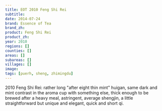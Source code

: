 ```yaml
---
title: EOT 2010 Feng Shi Rei
subtitle: 
date: 2014-07-24
brand: Essence of Tea
brand_zh: 
product: Feng Shi Rei
product_zh: 
year: 2010
regions: []
counties: []
areas: []
subareas: []
villages: []
image: 
tags: [puerh, sheng, zhimingdu]
---
```

2010 Feng Shi Rei: rather long "after eight thin mint" huigan, same dark and mint contrast in the aroma cup with something else, thick enough to be brewed after a heavy meal, astringent, average shengjin, a little straightforward but unique and elegant, quick and short qi.